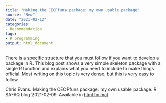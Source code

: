 ```yaml
---
title: "Making the CECPfuns package: my own usable package"
source: "New"
date: "2021-02-12"
categories:
- Recommendation
tags:
- R programming
output: html_document
---
```


There is a specific structure that you must follow if you want to develop a package in R. This blog post shows a very simple skeleton package with a single R function and explains what you need to include to make things official. Most writing on this topic is very dense, but this is very easy to follow.

<!--more-->

Chris Evans. Making the CECPfuns package: my own usable package. R SAFAQ blog 2021-02-09. Available in [html format](https://www.psyctc.org/Rblog/posts/2021-02-10-making-my-first-usable-package/).
